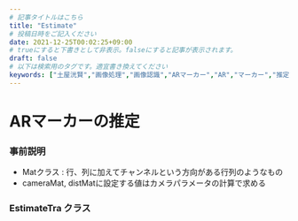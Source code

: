 ```yaml
---
# 記事タイトルはこちら
title: "Estimate"
# 投稿日時をご記入ください
date: 2021-12-25T00:02:25+09:00
# trueにすると下書きとして非表示。falseにすると記事が表示されます。
draft: false
# 以下は検索用のタグです。適宜書き換えてください
keywords: ["土屋洸賢","画像処理","画像認識","ARマーカー","AR","マーカー","推定","検知"]
---
```


# ARマーカーの推定

### 事前説明
- Matクラス : 行、列に加えてチャンネルという方向がある行列のようなもの
- cameraMat, distMatに設定する値はカメラパラメータの計算で求める

### EstimateTra クラス